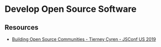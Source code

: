 # Develop Open Source Software

## Resources

* [Building Open Source Communities - Tierney Cyren - JSConf US 2019](https://youtu.be/9owWEY5pmJg?list=PL37ZVnwpeshEGvbeADo0HKaaTCsC7fk1x)